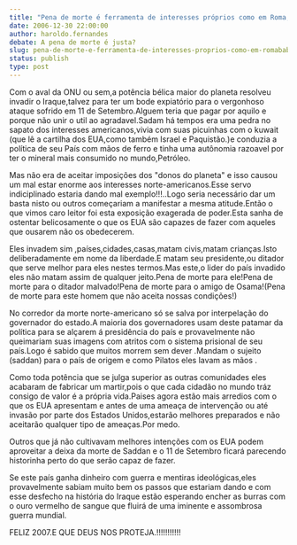 ```yaml
---
title: "Pena de morte é ferramenta de interesses próprios como em Roma,Babilônia,Egito e agora os EUA"
date: 2006-12-30 22:00:00
author: haroldo.fernandes
debate: A pena de morte é justa?
slug: pena-de-morte-e-ferramenta-de-interesses-proprios-como-em-romababiloniaegito-e-agora-os-eua
status: publish 
type: post
---
```


Com o aval da ONU ou sem,a potência bélica maior do planeta resolveu invadir o Iraque,talvez para ter um bode expiatório para o vergonhoso ataque sofrido em 11 de Setembro.Alguem teria que pagar por aquilo e porque não unir o util ao agradavel.Sadam há tempos era uma pedra no sapato dos interesses americanos,vivia com suas picuinhas com o kuwait (que lê a cartilha dos EUA,como também Israel e Paquistão.)e conduzia a política de seu País com mãos de ferro e tinha uma autônomia razoavel por ter o mineral mais consumido no mundo,Petróleo.  

Mas não era de aceitar imposições dos "donos do planeta" e isso causou um mal estar enorme aos interesses norte-americanos.Esse servo indiciplinado estaria dando mal exemplo!!!..Logo seria necessário dar um basta nisto ou outros começariam a manifestar a mesma atitude.Então o que vimos caro leitor foi esta exposição exagerada de poder.Esta sanha de ostentar belicosamente o que os EUA são capazes de fazer com aqueles que ousarem não os obedecerem.  

Eles invadem sim ,países,cidades,casas,matam civis,matam crianças.Isto deliberadamente em nome da liberdade.E matam seu presidente,ou ditador que serve melhor para eles nestes termos.Mas este,o lider do país invadido eles não matam assim de qualquer jeito.Pena de morte para ele!Pena de morte para o ditador malvado!Pena de morte para o amigo de Osama!(Pena de morte para este homem que não aceita nossas condições!)  

No corredor da morte norte-americano só se salva por interpelação do governador do estado.A maioria dos governadores usam deste patamar da política para se alçarem á presidência do país e provavelmente não queimariam suas imagens com atritos com o sistema prisional de seu país.Logo é sabido que muitos morrem sem dever .Mandam o sujeito (saddan) para o país de origem e como Pilatos eles lavam as mãos .  

Como toda potência que se julga superior as outras comunidades eles acabaram de fabricar um martir,pois o que cada cidadão no mundo tráz consigo de valor é a própria vida.Paises agora estão mais arredios com o que os EUA apresentam e antes de uma ameaça de intervenção ou até invasão por parte dos Estados Unidos,estarão melhores preparados e não aceitarão qualquer tipo de ameaças.Por medo.  

Outros que já não cultivavam melhores intenções com os EUA podem aproveitar a deixa da morte de Saddan e o 11 de Setembro ficará parecendo historinha perto do que serão capaz de fazer.  

Se este país ganha dinheiro com guerra e mentiras ideológicas,eles provavelmente sabiam muito bem os passos que estariam dando e com esse desfecho na história do Iraque estão esperando encher as burras com o ouro vermelho de sangue que fluirá de uma iminente e assombrosa guerra mundial.  

FELIZ 2007.E QUE DEUS NOS PROTEJA.!!!!!!!!!!!
